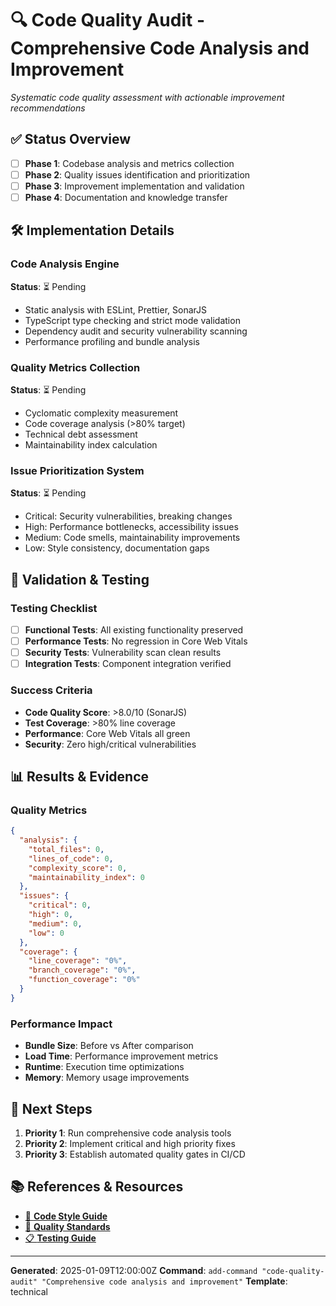 # 🔍 Code Quality Audit - Comprehensive Code Analysis and Improvement

*Systematic code quality assessment with actionable improvement recommendations*

## ✅ Status Overview
- [ ] **Phase 1**: Codebase analysis and metrics collection
- [ ] **Phase 2**: Quality issues identification and prioritization  
- [ ] **Phase 3**: Improvement implementation and validation
- [ ] **Phase 4**: Documentation and knowledge transfer

## 🛠️ Implementation Details

### Code Analysis Engine
**Status**: ⏳ Pending
- Static analysis with ESLint, Prettier, SonarJS
- TypeScript type checking and strict mode validation
- Dependency audit and security vulnerability scanning
- Performance profiling and bundle analysis

### Quality Metrics Collection
**Status**: ⏳ Pending
- Cyclomatic complexity measurement
- Code coverage analysis (>80% target)
- Technical debt assessment
- Maintainability index calculation

### Issue Prioritization System
**Status**: ⏳ Pending
- Critical: Security vulnerabilities, breaking changes
- High: Performance bottlenecks, accessibility issues
- Medium: Code smells, maintainability improvements
- Low: Style consistency, documentation gaps

## 🧪 Validation & Testing

### Testing Checklist
- [ ] **Functional Tests**: All existing functionality preserved
- [ ] **Performance Tests**: No regression in Core Web Vitals
- [ ] **Security Tests**: Vulnerability scan clean results
- [ ] **Integration Tests**: Component integration verified

### Success Criteria
- **Code Quality Score**: >8.0/10 (SonarJS)
- **Test Coverage**: >80% line coverage
- **Performance**: Core Web Vitals all green
- **Security**: Zero high/critical vulnerabilities

## 📊 Results & Evidence

### Quality Metrics
```json
{
  "analysis": {
    "total_files": 0,
    "lines_of_code": 0,
    "complexity_score": 0,
    "maintainability_index": 0
  },
  "issues": {
    "critical": 0,
    "high": 0,
    "medium": 0,
    "low": 0
  },
  "coverage": {
    "line_coverage": "0%",
    "branch_coverage": "0%",
    "function_coverage": "0%"
  }
}
```

### Performance Impact
- **Bundle Size**: Before vs After comparison
- **Load Time**: Performance improvement metrics
- **Runtime**: Execution time optimizations
- **Memory**: Memory usage improvements

## 🚀 Next Steps

1. **Priority 1**: Run comprehensive code analysis tools
2. **Priority 2**: Implement critical and high priority fixes
3. **Priority 3**: Establish automated quality gates in CI/CD

## 📚 References & Resources

- [📖 **Code Style Guide**](./docs/CODE_STYLE.md)
- [🔧 **Quality Standards**](./docs/QUALITY_STANDARDS.md)
- [📋 **Testing Guide**](./docs/TESTING_GUIDE.md)

---

**Generated**: 2025-01-09T12:00:00Z
**Command**: `add-command "code-quality-audit" "Comprehensive code analysis and improvement"`
**Template**: technical
